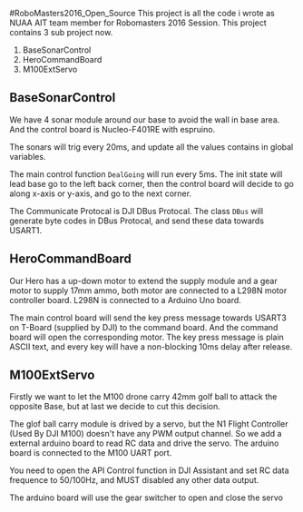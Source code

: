 #RoboMasters2016_Open_Source
This project is all the code i wrote as NUAA AIT team member for Robomasters 2016 Session. This project contains 3 sub project now.

1.  BaseSonarControl
2.  HeroCommandBoard
3.  M100ExtServo

## BaseSonarControl
We have 4 sonar module around our base to avoid the wall in base area. And the control board is Nucleo-F401RE with espruino.

The sonars will trig every 20ms, and update all the values contains in global variables.

The main control function `DealGoing` will run every 5ms. The init state will lead base go to the left back corner, then the control board will decide to go along x-axis or y-axis, and go to the next corner.

The Communicate Protocal is DJI DBus Protocal. The class `DBus` will generate byte codes in DBus Protocal, and send these data towards USART1.

##  HeroCommandBoard
Our Hero has a up-down motor to extend the supply module and a gear motor to supply 17mm ammo, both motor are connected to a L298N motor controller board. L298N is connected to a Arduino Uno board.

The main control board will send the key press message towards USART3 on T-Board (supplied by DJI) to the command board. And the command board will open the corresponding motor. The key press message is plain ASCII text, and every key will have a non-blocking 10ms delay after release.

## M100ExtServo
Firstly we want to let the M100 drone carry 42mm golf ball to attack the opposite Base, but at last we decide to cut this decision.

The glof ball carry module is drived by a servo, but the N1 Flight Controller (Used By DJI M100) doesn't have any PWM output channel. So we add a external arduino board to read RC data and drive the servo. The arduino board is connected to the M100 UART port.

You need to open the API Control function in DJI Assistant and set RC data frequence to 50/100Hz, and MUST disabled any other data output.

The arduino board will use the gear switcher to open and close the servo
